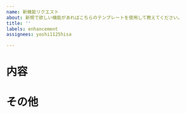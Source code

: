 ```yaml
---
name: 新機能リクエスト
about: 新規で欲しい機能があればこちらのテンプレートを使用して教えてください。
title: ''
labels: enhancement
assignees: yoshi1125hisa

---
```


# 内容

# その他
